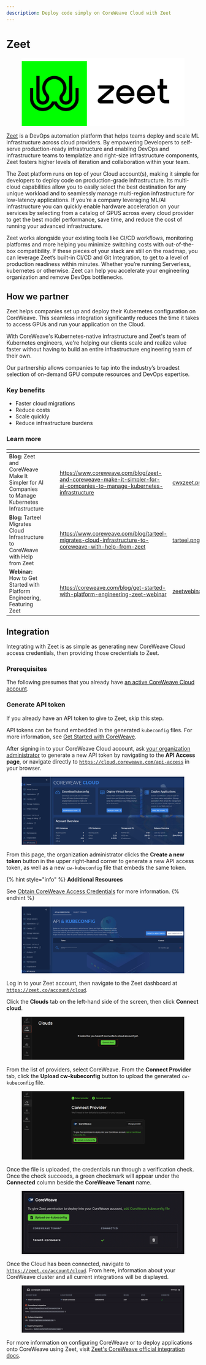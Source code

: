 ```yaml
---
description: Deploy code simply on CoreWeave Cloud with Zeet
---
```


# Zeet

<figure><img src="../../.gitbook/assets/image (11) (3).png" alt="The Zeet logo - a black octopus-like shape inside a green square"><figcaption></figcaption></figure>

[Zeet](https://zeet.co) is a DevOps automation platform that helps teams deploy and scale ML infrastructure across cloud providers. By empowering Developers to self-serve production-ready infrastructure and enabling DevOps and infrastructure teams  to templatize and right-size infrastructure components, Zeet fosters higher levels of iteration and collaboration within your team.

The Zeet platform runs on top of your Cloud account(s), making it simple for developers to deploy code on production-grade infrastructure. Its multi-cloud capabilities allow you to easily select the best destination for any unique workload and to seamlessly manage multi-region infrastructure for low-latency applications. If you’re a company leveraging ML/AI infrastructure you can quickly enable hardware acceleration on your services by selecting from a catalog of GPUS across every cloud provider to get the best model performance, save time, and reduce the cost of running your advanced infrastructure.

Zeet works alongside your existing  tools like CI/CD workflows, monitoring platforms and  more helping you minimize switching costs with out-of-the-box compatibility. If these pieces of your stack are still on the roadmap, you can leverage Zeet’s built-in CI/CD and Git Integration, to get to a level of production readiness within minutes. Whether you’re running Serverless, kubernetes or otherwise. Zeet can help you accelerate your engineering organization and remove DevOps bottlenecks.

## How we partner

Zeet helps companies set up and deploy their Kubernetes configuration on CoreWeave. This seamless integration significantly reduces the time it takes to access GPUs and run your application on the Cloud.

With CoreWeave's Kubernetes-native infrastructure and Zeet's team of Kubernetes engineers, we're helping our clients scale and realize value faster without having to build an entire infrastructure engineering team of their own.

Our partnership allows companies to tap into the industry’s broadest selection of on-demand GPU compute resources and DevOps expertise.

### Key benefits

* Faster cloud migrations&#x20;
* Reduce costs
* Scale quickly
* Reduce infrastructure burdens

### Learn more

<table data-view="cards"><thead><tr><th></th><th data-hidden></th><th data-hidden></th><th data-hidden data-card-target data-type="content-ref"></th><th data-hidden data-card-cover data-type="files"></th></tr></thead><tbody><tr><td><strong>Blog:</strong> Zeet and CoreWeave Make It Simpler for AI Companies to Manage Kubernetes Infrastructure</td><td></td><td></td><td><a href="https://www.coreweave.com/blog/zeet-and-coreweave-make-it-simpler-for-ai-companies-to-manage-kubernetes-infrastructure">https://www.coreweave.com/blog/zeet-and-coreweave-make-it-simpler-for-ai-companies-to-manage-kubernetes-infrastructure</a></td><td><a href="../../.gitbook/assets/cwxzeet.png">cwxzeet.png</a></td></tr><tr><td><strong>Blog:</strong> Tarteel Migrates Cloud Infrastructure to CoreWeave with Help from Zeet</td><td></td><td></td><td><a href="https://www.coreweave.com/blog/tarteel-migrates-cloud-infrastructure-to-coreweave-with-help-from-zeet">https://www.coreweave.com/blog/tarteel-migrates-cloud-infrastructure-to-coreweave-with-help-from-zeet</a></td><td><a href="../../.gitbook/assets/tarteel.png">tarteel.png</a></td></tr><tr><td><strong>Webinar:</strong> How to Get Started with Platform Engineering, Featuring Zeet</td><td></td><td></td><td><a href="https://coreweave.com/blog/get-started-with-platform-engineering-zeet-webinar">https://coreweave.com/blog/get-started-with-platform-engineering-zeet-webinar</a></td><td><a href="../../.gitbook/assets/zeetwebinar.png">zeetwebinar.png</a></td></tr></tbody></table>

## Integration

Integrating with Zeet is as simple as generating new CoreWeave Cloud access credentials, then providing those credentials to Zeet.

### Prerequisites

The following presumes that you already have [an active CoreWeave Cloud account](../getting-started.md).

### Generate API token

If you already have an API token to give to Zeet, skip this step.

API tokens can be found embedded in the generated `kubeconfig` files. For more information, see [Get Started with CoreWeave](../getting-started.md#obtain-coreweave-access-credentials).

After signing in to your CoreWeave Cloud account, ask [your organization administrator](../../cloud-account-management/organizations.md#organization-admin) to generate a new API token by navigating to the **API Access page**, or navigate directly to [`https://cloud.coreweave.com/api-access`](https://cloud.coreweave.com/api-access) in your browser.

<figure><img src="../../.gitbook/assets/image (2) (1) (2) (2).png" alt=""><figcaption></figcaption></figure>

From this page, the organization administrator clicks the **Create a new token** button in the upper right-hand corner to generate a new API access token, as well as a new `cw-kubeconfig` file that embeds the same token.

{% hint style="info" %}
**Additional Resources**

See [Obtain CoreWeave Access Credentials](../getting-started.md#obtain-coreweave-access-credentials) for more information.
{% endhint %}

<figure><img src="../../.gitbook/assets/image (5) (3).png" alt=""><figcaption></figcaption></figure>

Log in to your Zeet account, then navigate to the Zeet dashboard at [`https://zeet.co/account/cloud`](https://zeet.co/account/cloud).

Click the **Clouds** tab on the left-hand side of the screen, then click **Connect cloud**.

<figure><img src="../../.gitbook/assets/image (8) (2).png" alt=""><figcaption></figcaption></figure>

From the list of providers, select CoreWeave. From the **Connect Provider** tab, click the **Upload cw-kubeconfig** button to upload the generated `cw-kubeconfig` file.

<figure><img src="../../.gitbook/assets/image (7) (2) (3).png" alt=""><figcaption></figcaption></figure>

Once the file is uploaded, the credentials run through a verification check. Once the check succeeds, a green checkmark will appear under the **Connected** column beside the **CoreWeave Tenant** name.

<figure><img src="../../.gitbook/assets/image (13) (2) (2).png" alt=""><figcaption></figcaption></figure>

Once the Cloud has been connected, navigate to [`https://zeet.co/account/cloud`](https://zeet.co/account/cloud). From here, information about your CoreWeave cluster and all current integrations will be displayed.

<figure><img src="../../.gitbook/assets/image (1) (2).png" alt=""><figcaption></figcaption></figure>

For more information on configuring CoreWeave or to deploy applications onto CoreWeave using Zeet, visit [Zeet's CoreWeave official integration docs](https://docs.zeet.co/0.1.0/cloud/coreweave/#3-configure-coreweave-cluster).

